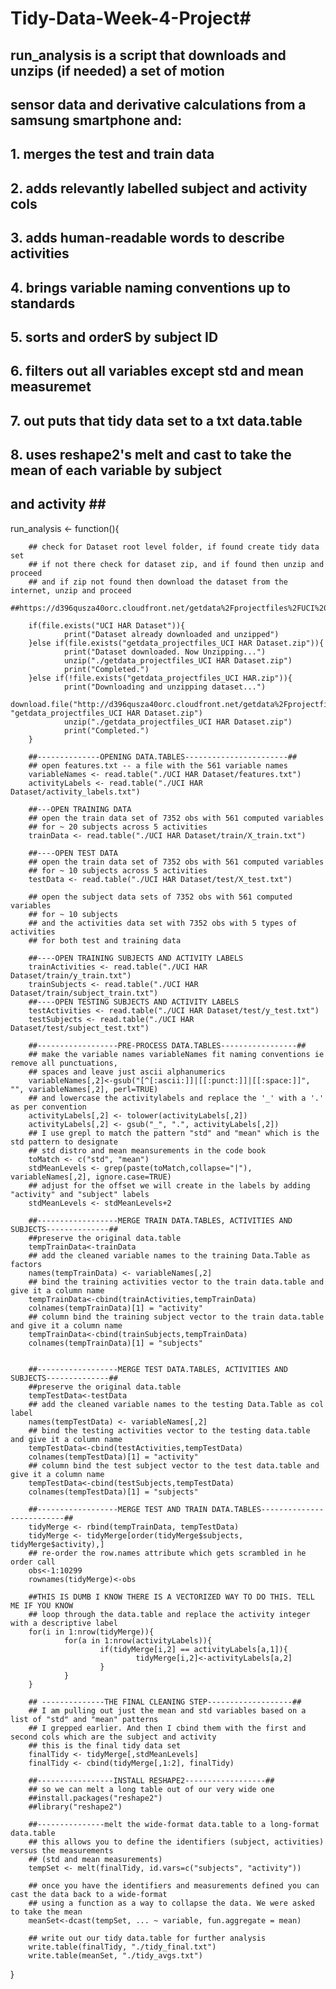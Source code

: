 # Tidy-Data-Week-4-Project#

## run_analysis is a script that downloads and unzips (if needed) a set of motion  ##
## sensor data and derivative calculations from a samsung smartphone and:          ##
## 1. merges the test and train data                                               ##
## 2. adds relevantly labelled subject and activity cols                           ##
## 3. adds human-readable words to describe activities                             ##          
## 4. brings variable naming conventions up to standards                           ##
## 5. sorts and orderS by subject ID                                               ##                   
## 6. filters out all variables except std and mean measuremet                     ##
## 7. out puts that tidy data set to a txt data.table                              ##
## 8. uses reshape2's melt and cast to take the mean of each variable by subject   ##
## and activity                                                                    ##                                                    ##
run_analysis <- function(){
        
        ## check for Dataset root level folder, if found create tidy data set
        ## if not there check for dataset zip, and if found then unzip and proceed
        ## and if zip not found then download the dataset from the internet, unzip and proceed
        ##https://d396qusza40orc.cloudfront.net/getdata%2Fprojectfiles%2FUCI%20HAR%20Dataset.zip 
        
        if(file.exists("UCI HAR Dataset")){
                print("Dataset already downloaded and unzipped")
        }else if(file.exists("getdata_projectfiles_UCI HAR Dataset.zip")){
                print("Dataset downloaded. Now Unzipping...")
                unzip("./getdata_projectfiles_UCI HAR Dataset.zip")
                print("Completed.")
        }else if(!file.exists("getdata_projectfiles_UCI HAR.zip")){
                print("Downloading and unzipping dataset...")
                download.file("http://d396qusza40orc.cloudfront.net/getdata%2Fprojectfiles%2FUCI%20HAR%20Dataset.zip", "getdata_projectfiles_UCI HAR Dataset.zip")
                unzip("./getdata_projectfiles_UCI HAR Dataset.zip")
                print("Completed.")
        }
                
        ##--------------OPENING DATA.TABLES-----------------------##
        ## open features.txt -- a file with the 561 variable names
        variableNames <- read.table("./UCI HAR Dataset/features.txt")
        activityLabels <- read.table("./UCI HAR Dataset/activity_labels.txt")
        
        ##---OPEN TRAINING DATA
        ## open the train data set of 7352 obs with 561 computed variables 
        ## for ~ 20 subjects across 5 activities
        trainData <- read.table("./UCI HAR Dataset/train/X_train.txt")
         
        ##----OPEN TEST DATA
        ## open the train data set of 7352 obs with 561 computed variables 
        ## for ~ 10 subjects across 5 activities
        testData <- read.table("./UCI HAR Dataset/test/X_test.txt")
        
        ## open the subject data sets of 7352 obs with 561 computed variables 
        ## for ~ 10 subjects 
        ## and the activities data set with 7352 obs with 5 types of activities
        ## for both test and training data
        
        ##----OPEN TRAINING SUBJECTS AND ACTIVITY LABELS
        trainActivities <- read.table("./UCI HAR Dataset/train/y_train.txt")
        trainSubjects <- read.table("./UCI HAR Dataset/train/subject_train.txt")
        ##----OPEN TESTING SUBJECTS AND ACTIVITY LABELS
        testActivities <- read.table("./UCI HAR Dataset/test/y_test.txt")
        testSubjects <- read.table("./UCI HAR Dataset/test/subject_test.txt")
        
        ##------------------PRE-PROCESS DATA.TABLES-----------------##
        ## make the variable names variableNames fit naming conventions ie remove all punctuations, 
        ## spaces and leave just ascii alphanumerics
        variableNames[,2]<-gsub("[^[:ascii:]]|[[:punct:]]|[[:space:]]", "", variableNames[,2], perl=TRUE)
        ## and lowercase the activitylabels and replace the '_' with a '.' as per convention
        activityLabels[,2] <- tolower(activityLabels[,2])
        activityLabels[,2] <- gsub("_", ".", activityLabels[,2])
        ## I use grepl to match the pattern "std" and "mean" which is the std pattern to designate
        ## std distro and mean meansurements in the code book
        toMatch <- c("std", "mean")
        stdMeanLevels <- grep(paste(toMatch,collapse="|"), variableNames[,2], ignore.case=TRUE)
        ## adjust for the offset we will create in the labels by adding "activity" and "subject" labels
        stdMeanLevels <- stdMeanLevels+2
        
        ##------------------MERGE TRAIN DATA.TABLES, ACTIVITIES AND SUBJECTS--------------##
        ##preserve the original data.table
        tempTrainData<-trainData
        ## add the cleaned variable names to the training Data.Table as factors
        names(tempTrainData) <- variableNames[,2]
        ## bind the training activities vector to the train data.table and give it a column name
        tempTrainData<-cbind(trainActivities,tempTrainData)
        colnames(tempTrainData)[1] = "activity"
        ## column bind the training subject vector to the train data.table and give it a column name
        tempTrainData<-cbind(trainSubjects,tempTrainData)
        colnames(tempTrainData)[1] = "subjects"
        
        
        ##------------------MERGE TEST DATA.TABLES, ACTIVITIES AND SUBJECTS--------------##
        ##preserve the original data.table
        tempTestData<-testData
        ## add the cleaned variable names to the testing Data.Table as col label
        names(tempTestData) <- variableNames[,2]
        ## bind the testing activities vector to the testing data.table and give it a column name
        tempTestData<-cbind(testActivities,tempTestData)
        colnames(tempTestData)[1] = "activity"
        ## column bind the test subject vector to the test data.table and give it a column name
        tempTestData<-cbind(testSubjects,tempTestData)
        colnames(tempTestData)[1] = "subjects"
        
        ##------------------MERGE TEST AND TRAIN DATA.TABLES--------------------------##
        tidyMerge <- rbind(tempTrainData, tempTestData)
        tidyMerge <- tidyMerge[order(tidyMerge$subjects, tidyMerge$activity),]
        ## re-order the row.names attribute which gets scrambled in he order call
        obs<-1:10299
        rownames(tidyMerge)<-obs
        
        ##THIS IS DUMB I KNOW THERE IS A VECTORIZED WAY TO DO THIS. TELL ME IF YOU KNOW
        ## loop through the data.table and replace the activity integer with a descriptive label
        for(i in 1:nrow(tidyMerge)){
                for(a in 1:nrow(activityLabels)){
                        if(tidyMerge[i,2] == activityLabels[a,1]){
                                tidyMerge[i,2]<-activityLabels[a,2]
                        }
                }
        }
        
        ## --------------THE FINAL CLEANING STEP-------------------##
        ## I am pulling out just the mean and std variables based on a list of "std" and "mean" patterns
        ## I grepped earlier. And then I cbind them with the first and second cols which are the subject and activity
        ## this is the final tidy data set
        finalTidy <- tidyMerge[,stdMeanLevels]
        finalTidy <- cbind(tidyMerge[,1:2], finalTidy)
        
        ##-----------------INSTALL RESHAPE2------------------##
        ## so we can melt a long table out of our very wide one
        ##install.packages("reshape2")
        ##library("reshape2")
        
        ##---------------melt the wide-format data.table to a long-format data.table
        ## this allows you to define the identifiers (subject, activities) versus the measurements 
        ## (std and mean measurements) 
        tempSet <- melt(finalTidy, id.vars=c("subjects", "activity"))
        
        ## once you have the identifiers and measurements defined you can cast the data back to a wide-format
        ## using a function as a way to collapse the data. We were asked to take the mean
        meanSet<-dcast(tempSet, ... ~ variable, fun.aggregate = mean)
        
        ## write out our tidy data.table for further analysis 
        write.table(finalTidy, "./tidy_final.txt")
        write.table(meanSet, "./tidy_avgs.txt")
}
